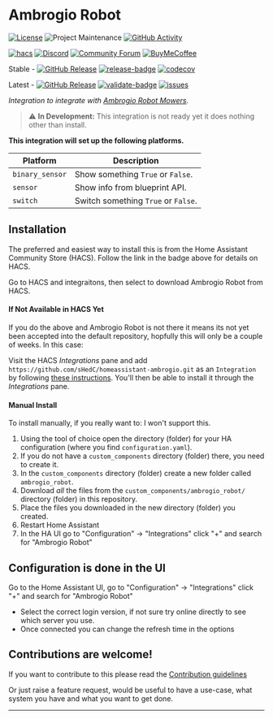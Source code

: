 # Ambrogio Robot
[![License][license-shield]](LICENSE)
![Project Maintenance][maintenance-shield]
[![GitHub Activity][commits-shield]][commits]

[![hacs][hacsbadge]][hacs]
[![Discord][discord-shield]][discord]
[![Community Forum][forum-shield]][forum]
[![BuyMeCoffee][buymecoffeebadge]][buymecoffee]

Stable -
[![GitHub Release][stable-release-shield]][releases]
[![release-badge]][release-workflow]
[![codecov][codecov-shield]][codecov-link]

Latest -
[![GitHub Release][latest-release-shield]][releases]
[![validate-badge]][validate-workflow]
[![issues][issues-shield]][issues-link]

_Integration to integrate with [Ambrogio Robot Mowers][ambrogio]._

> :warning: **In Development:** This integration is not ready yet it does nothing other than install.

**This integration will set up the following platforms.**

Platform | Description
-- | --
`binary_sensor` | Show something `True` or `False`.
`sensor` | Show info from blueprint API.
`switch` | Switch something `True` or `False`.

## Installation

The preferred and easiest way to install this is from the Home Assistant Community Store (HACS).  Follow the link in the badge above for details on HACS.

Go to HACS and integraitons, then select to download Ambrogio Robot from HACS.

#### If Not Available in HACS Yet
If you do the above and Ambrogio Robot is not there it means its not yet been accepted into the default repository, hopfully this will only be a couple of weeks. In this case:

Visit the HACS _Integrations_ pane and add `https://github.com/sHedC/homeassistant-ambrogio.git` as an `Integration` by following [these instructions](https://hacs.xyz/docs/faq/custom_repositories/). You'll then be able to install it through the _Integrations_ pane.

#### Manual Install
To install manually, if you really want to: I won't support this.
1. Using the tool of choice open the directory (folder) for your HA configuration (where you find `configuration.yaml`).
1. If you do not have a `custom_components` directory (folder) there, you need to create it.
1. In the `custom_components` directory (folder) create a new folder called `ambrogio_robot`.
1. Download _all_ the files from the `custom_components/ambrogio_robot/` directory (folder) in this repository.
1. Place the files you downloaded in the new directory (folder) you created.
1. Restart Home Assistant
1. In the HA UI go to "Configuration" -> "Integrations" click "+" and search for "Ambrogio Robot"

## Configuration is done in the UI

Go to the Home Assistant UI, go to "Configuration" -> "Integrations" click "+" and search for "Ambrogio Robot"
- Select the correct login version, if not sure try online directly to see which server you use.
- Once connected you can change the refresh time in the options


## Contributions are welcome!

If you want to contribute to this please read the [Contribution guidelines](CONTRIBUTING.md)

Or just raise a feature request, would be useful to have a use-case, what system you have and what you want to get done.

***

[ambrogio]: https://github.com/sHedC/homeassistant-ambrogio
[commits-shield]: https://img.shields.io/github/commit-activity/y/sHedC/homeassistant-ambrogio?style=for-the-badge
[commits]: https://github.com/shedc/homeassistant-ambrogio/commits/main
[license-shield]: https://img.shields.io/github/license/sHedC/homeassistant-ambrogio.svg?style=for-the-badge
[maintenance-shield]: https://img.shields.io/badge/maintainer-Richard%20Holmes%20%40shedc-blue.svg?style=for-the-badge

[buymecoffee_sebs]: https://www.buymeacoffee.com/sebs89
[buymecoffeebadge_sebs]: https://img.shields.io/badge/buy%20me%20a%20coffee-donate-yellow.svg?style=flat

[buymecoffee]: https://www.buymeacoffee.com/sHedC
[buymecoffeebadge]: https://img.shields.io/badge/buy%20me%20a%20coffee-donate-yellow.svg?style=for-the-badge

[hacs]: https://github.com/custom-components/hacs
[hacsbadge]: https://img.shields.io/badge/HACS-Custom-orange.svg?style=for-the-badge
[discord]: https://discord.gg/Qa5fW2R
[discord-shield]: https://img.shields.io/discord/330944238910963714.svg?style=for-the-badge
[forum-shield]: https://img.shields.io/badge/community-forum-brightgreen.svg?style=for-the-badge
[forum]: https://community.home-assistant.io/

[codecov-shield]: https://codecov.io/gh/sHedC/homeassistant-ambrogio/branch/main/graph/badge.svg?token=Z7VVO035GY
[codecov-link]: https://codecov.io/gh/sHedC/homeassistant-ambrogio

[issues-shield]: https://img.shields.io/github/issues/shedc/homeassistant-ambrogio?style=flat
[issues-link]: https://github.com/sHedC/homeassistant-ambrogio/issues

[releases]: https://github.com/shedc/homeassistant-ambrogio/releases
[stable-release-shield]: https://img.shields.io/github/v/release/shedc/homeassistant-ambrogio?style=flat
[latest-release-shield]: https://img.shields.io/github/v/release/shedc/homeassistant-ambrogio?include_prereleases&style=flat

[validate-badge]: https://github.com/sHedC/homeassistant-ambrogio/actions/workflows/validate.yml/badge.svg
[validate-workflow]: https://github.com/sHedC/homeassistant-ambrogio/actions/workflows/validate.yml
[release-badge]: https://github.com/sHedC/homeassistant-ambrogio/actions/workflows/release.yml/badge.svg
[release-workflow]: https://github.com/sHedC/homeassistant-ambrogio/actions/workflows/release.yml
